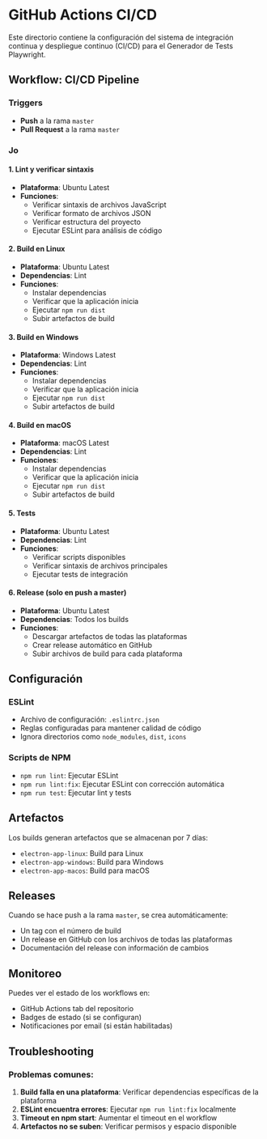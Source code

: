 # GitHub Actions CI/CD

Este directorio contiene la configuración del sistema de integración continua y despliegue continuo (CI/CD) para el Generador de Tests Playwright.

## Workflow: CI/CD Pipeline

### Triggers
- **Push** a la rama `master`
- **Pull Request** a la rama `master`

### Jo

#### 1. Lint y verificar sintaxis
- **Plataforma**: Ubuntu Latest
- **Funciones**:
  - Verificar sintaxis de archivos JavaScript
  - Verificar formato de archivos JSON
  - Verificar estructura del proyecto
  - Ejecutar ESLint para análisis de código

#### 2. Build en Linux
- **Plataforma**: Ubuntu Latest
- **Dependencias**: Lint
- **Funciones**:
  - Instalar dependencias
  - Verificar que la aplicación inicia
  - Ejecutar `npm run dist`
  - Subir artefactos de build

#### 3. Build en Windows
- **Plataforma**: Windows Latest
- **Dependencias**: Lint
- **Funciones**:
  - Instalar dependencias
  - Verificar que la aplicación inicia
  - Ejecutar `npm run dist`
  - Subir artefactos de build

#### 4. Build en macOS
- **Plataforma**: macOS Latest
- **Dependencias**: Lint
- **Funciones**:
  - Instalar dependencias
  - Verificar que la aplicación inicia
  - Ejecutar `npm run dist`
  - Subir artefactos de build

#### 5. Tests
- **Plataforma**: Ubuntu Latest
- **Dependencias**: Lint
- **Funciones**:
  - Verificar scripts disponibles
  - Verificar sintaxis de archivos principales
  - Ejecutar tests de integración

#### 6. Release (solo en push a master)
- **Plataforma**: Ubuntu Latest
- **Dependencias**: Todos los builds
- **Funciones**:
  - Descargar artefactos de todas las plataformas
  - Crear release automático en GitHub
  - Subir archivos de build para cada plataforma

## Configuración

### ESLint
- Archivo de configuración: `.eslintrc.json`
- Reglas configuradas para mantener calidad de código
- Ignora directorios como `node_modules`, `dist`, `icons`

### Scripts de NPM
- `npm run lint`: Ejecutar ESLint
- `npm run lint:fix`: Ejecutar ESLint con corrección automática
- `npm run test`: Ejecutar lint y tests

## Artefactos

Los builds generan artefactos que se almacenan por 7 días:
- `electron-app-linux`: Build para Linux
- `electron-app-windows`: Build para Windows
- `electron-app-macos`: Build para macOS

## Releases

Cuando se hace push a la rama `master`, se crea automáticamente:
- Un tag con el número de build
- Un release en GitHub con los archivos de todas las plataformas
- Documentación del release con información de cambios

## Monitoreo

Puedes ver el estado de los workflows en:
- GitHub Actions tab del repositorio
- Badges de estado (si se configuran)
- Notificaciones por email (si están habilitadas)

## Troubleshooting

### Problemas comunes:
1. **Build falla en una plataforma**: Verificar dependencias específicas de la plataforma
2. **ESLint encuentra errores**: Ejecutar `npm run lint:fix` localmente
3. **Timeout en npm start**: Aumentar el timeout en el workflow
4. **Artefactos no se suben**: Verificar permisos y espacio disponible 